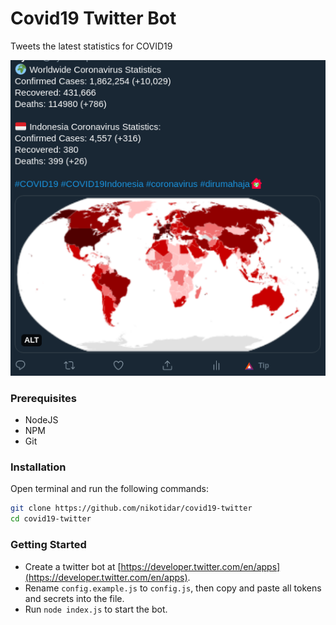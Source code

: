 # Covid19 Twitter Bot
Tweets the latest statistics for COVID19

<div align="center">
  <img src="./screenshot.png" /><br>
</div>

### Prerequisites
* NodeJS
* NPM
* Git

### Installation
Open terminal and run the following commands:

```sh
git clone https://github.com/nikotidar/covid19-twitter
cd covid19-twitter
```

### Getting Started
* Create a twitter bot at [https://developer.twitter.com/en/apps](https://developer.twitter.com/en/apps).
* Rename `config.example.js` to `config.js`, then copy and paste all tokens and secrets into the file.
* Run `node index.js` to start the bot.
